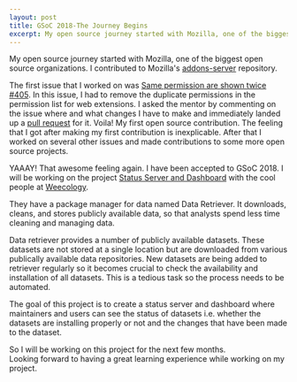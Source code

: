 ```yaml
---
layout: post
title: GSoC 2018-The Journey Begins
excerpt: My open source journey started with Mozilla, one of the biggest open source organizations.... 
---
```


My open source journey started with Mozilla, one of the biggest open source organizations. I contributed to Mozilla's [addons-server](https://github.com/mozilla/addons-server/) repository.<br>

The first issue that I worked on was [Same permission are shown twice #405](https://github.com/mozilla/addons/issues/405). In this issue, I had to remove the duplicate permissions in the permission list for web extensions. I asked the mentor by commenting on the issue where and what changes I have to make and immediately landed up a [pull request](https://github.com/mozilla/addons-server/pull/5743) for it. Voila! My first open source contribution. The feeling that I got after making my first contribution is inexplicable. After that I worked on several other issues and made contributions to some more open source projects.<br>

YAAAY! That awesome feeling again. I have been accepted to GSoC 2018. I will be working on the project [Status Server and Dashboard](https://summerofcode.withgoogle.com/projects/#5776516101701632) with the cool people at [Weecology](https://github.com/weecology/).<br>

They have a package manager for data named Data Retriever. It downloads, cleans, and stores publicly available data, so that analysts spend less time cleaning and managing data.<br>

Data retriever provides a number of publicly available datasets. These datasets are not stored at a single location but are downloaded from various publically available data repositories. New datasets are being added to retriever regularly so it becomes crucial to check the availability and installation of all datasets. This is a tedious task so the process needs to be automated.<br>

The goal of this project is to create a status server and dashboard where maintainers and users can see the status of datasets i.e. whether the datasets are installing properly or not and the changes that have been made to the dataset.<br>

So I will be working on this project for the next few months.<br>
Looking forward to having a great learning experience while working on my project.




